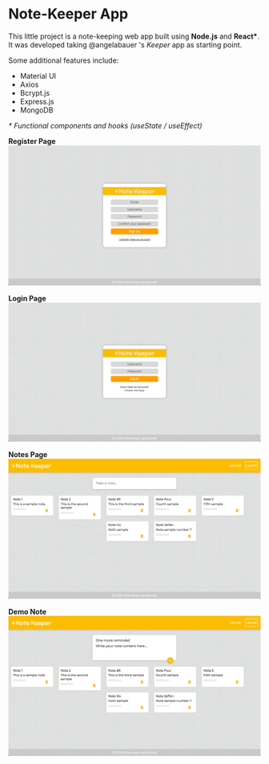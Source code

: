 # Note-Keeper App  
  
This little project is a note-keeping web app built using __Node.js__ and __React\*__.  
It was developed taking @angelabauer 's _Keeper_ app as starting point.    
  
Some additional features include:  
* Material UI  
* Axios  
* Bcrypt.js  
* Express.js  
* MongoDB  
  
_\* Functional components and hooks (useState / useEffect)_  
  
__Register Page__  
![Register page](/screenshots/register_page.png)  
  
__Login Page__  
![Login page](/screenshots/login_page.png)  
  
__Notes Page__  
![Notes page](/screenshots/notes_page.png)  
  
__Demo Note__  
![Demo note](/screenshots/demo_note.png)  
  
